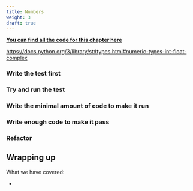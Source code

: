 ```yaml
---
title: Numbers
weight: 3
draft: true
---
```


**[You can find all the code for this chapter here](https://github.com/pmareke/learn-python-with-tests/tree/main/examples/numbers)**

https://docs.python.org/3/library/stdtypes.html#numeric-types-int-float-complex

### Write the test first

### Try and run the test

### Write the minimal amount of code to make it run

### Write enough code to make it pass

### Refactor

## Wrapping up

What we have covered:

- 
